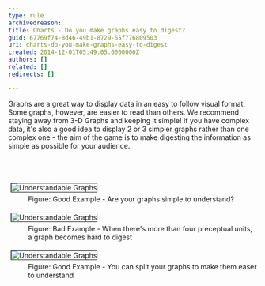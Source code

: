 ```yaml
---
type: rule
archivedreason: 
title: Charts - Do you make graphs easy to digest?
guid: 67769f74-8d46-49b1-8729-55f776809503
uri: charts-do-you-make-graphs-easy-to-digest
created: 2014-12-01T05:49:05.0000000Z
authors: []
related: []
redirects: []

---
```



<p>Graphs are a great way to display data in an easy to follow visual format. Some 
                    graphs, however, are easier to read than others. We recommend staying away from 
                    3-D Graphs and keeping it simple! If you have complex data, it's also a good 
                    idea to display 2 or 3 simpler graphs rather than one complex one - the aim of 
                    the game is to make digesting the information as simple as possible for your 
                    audience.
                </p>
<br><excerpt class='endintro'></excerpt><br>
<dl class="goodImage"><dt> 
      <img border="1" alt="Understandable Graphs" src="http&#58;//www.ssw.com.au/ssw/Standards/Rules/Images%5cGraph.jpg" style="margin&#58;5px;" />
   </dt><dd> Figure&#58; Good Example - Are your graphs simple to understand?</dd></dl><dl class="badImage"><dt> 
      <img border="1" alt="Understandable Graphs" src="http&#58;//www.ssw.com.au/ssw/Standards/Rules/Images%5cbadGraph.jpg" style="margin&#58;5px;" />
   </dt><dd> Figure&#58; Bad Example - When there's more than four preceptual units, a graph becomes hard to digest</dd></dl><dl class="goodImage"><dt> 
      <img border="1" alt="Understandable Graphs" src="http&#58;//www.ssw.com.au/ssw/Standards/Rules/Images%5cGoodGraph.jpg" style="margin&#58;5px;" />
   </dt><dd> Figure&#58; Good Example - You can split your graphs to make them easer to understand</dd></dl>


